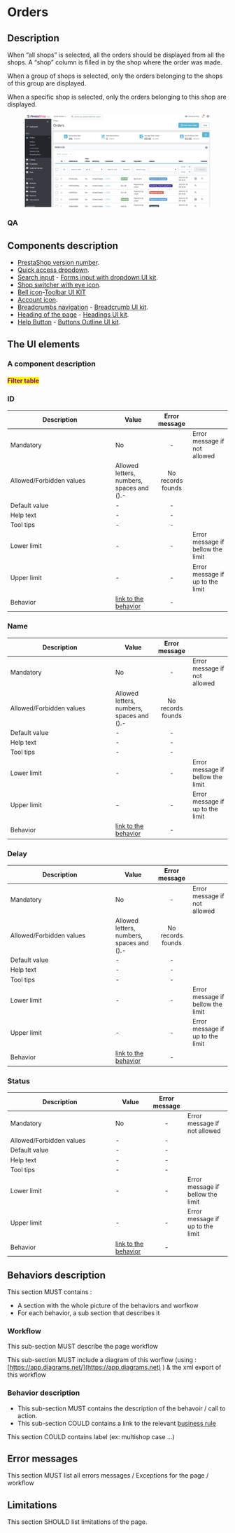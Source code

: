 # Orders

## Description

When “all shops” is selected, all the orders should be displayed from all the shops. A “shop” column is filled in by the shop where the order was made.

When a group of shops is selected, only the orders belonging to the shops of this group are displayed.

When a specific shop is selected, only the orders belonging to this shop are displayed.

<figure><img src="../../../../.gitbook/assets/image (38).png" alt=""><figcaption></figcaption></figure>

### QA&#x20;



## Components description

* [PrestaShop version number](../../common-components/prestashop-version-number.md).
* [Quick access dropdown](../../common-components/quick-access-dropdown.md).
* [Search input](../../common-components/search-input-field.md) - [Forms input with dropdown UI kit](https://build.prestashop-project.org/prestashop-ui-kit/?path=/story/forms--input-with-dropdown).
* [Shop switcher with eye icon](../../common-components/shop-switcher-with-eye-icon.md).
* [Bell icon](../../common-components/bell-icon.md)-[Toolbar UI KIT](https://build.prestashop-project.org/prestashop-ui-kit/?path=/story/buttons--toolbar)
* [Account icon](../../common-components/account-icon.md).
* [Breadcrumbs navigation](../../common-components/breadcrumbs.md) - [Breadcrumb UI kit](https://build.prestashop.com/prestashop-ui-kit/?path=/story/breadcrumb--breadcrumb).
* [Heading of the page](../../common-components/heading-of-the-page.md) - [Headings UI ](https://build.prestashop.com/prestashop-ui-kit/?path=/story/headings--headings)[kit](https://build.prestashop-project.org/prestashop-ui-kit/?path=/story/headings--headings).
* [Help Button](../../common-components/help-button.md) - [Buttons Outline UI kit](https://build.prestashop.com/prestashop-ui-kit/?path=/story/buttons--outline).

## The UI elements

### A component description

#### <mark style="color:purple;">Filter table</mark>

### ID

<table><thead><tr><th width="226.33333333333331">Description</th><th>Value</th><th align="center">Error message</th><th data-hidden></th></tr></thead><tbody><tr><td>Mandatory</td><td>No</td><td align="center">-</td><td>Error message if not allowed</td></tr><tr><td>Allowed/Forbidden values</td><td>Allowed letters, numbers, spaces and ().-</td><td align="center">No records founds</td><td></td></tr><tr><td>Default value</td><td>-</td><td align="center">-</td><td></td></tr><tr><td>Help text</td><td>-</td><td align="center">-</td><td></td></tr><tr><td>Tool tips</td><td>-</td><td align="center">-</td><td></td></tr><tr><td>Lower limit</td><td>-</td><td align="center">-</td><td>Error message if bellow the limit</td></tr><tr><td>Upper limit</td><td>-</td><td align="center">-</td><td>Error message if up to the limit</td></tr><tr><td>Behavior</td><td><a href="page-template.md#carrier-name-input-behavior">link to the behavior</a></td><td align="center">-</td><td></td></tr></tbody></table>

### Name

<table><thead><tr><th width="226.33333333333331">Description</th><th>Value</th><th align="center">Error message</th><th data-hidden></th></tr></thead><tbody><tr><td>Mandatory</td><td>No</td><td align="center">-</td><td>Error message if not allowed</td></tr><tr><td>Allowed/Forbidden values</td><td>Allowed letters, numbers, spaces and ().-</td><td align="center">No records founds</td><td></td></tr><tr><td>Default value</td><td>-</td><td align="center">-</td><td></td></tr><tr><td>Help text</td><td>-</td><td align="center">-</td><td></td></tr><tr><td>Tool tips</td><td>-</td><td align="center">-</td><td></td></tr><tr><td>Lower limit</td><td>-</td><td align="center">-</td><td>Error message if bellow the limit</td></tr><tr><td>Upper limit</td><td>-</td><td align="center">-</td><td>Error message if up to the limit</td></tr><tr><td>Behavior</td><td><a href="page-template.md#carrier-name-input-behavior">link to the behavior</a></td><td align="center">-</td><td></td></tr></tbody></table>

### Delay

<table><thead><tr><th width="226.33333333333331">Description</th><th>Value</th><th align="center">Error message</th><th data-hidden></th></tr></thead><tbody><tr><td>Mandatory</td><td>No</td><td align="center">-</td><td>Error message if not allowed</td></tr><tr><td>Allowed/Forbidden values</td><td>Allowed letters, numbers, spaces and ().-</td><td align="center">No records founds</td><td></td></tr><tr><td>Default value</td><td>-</td><td align="center">-</td><td></td></tr><tr><td>Help text</td><td>-</td><td align="center">-</td><td></td></tr><tr><td>Tool tips</td><td>-</td><td align="center">-</td><td></td></tr><tr><td>Lower limit</td><td>-</td><td align="center">-</td><td>Error message if bellow the limit</td></tr><tr><td>Upper limit</td><td>-</td><td align="center">-</td><td>Error message if up to the limit</td></tr><tr><td>Behavior</td><td><a href="page-template.md#carrier-name-input-behavior">link to the behavior</a></td><td align="center">-</td><td></td></tr></tbody></table>

### Status

<table><thead><tr><th width="226.33333333333331">Description</th><th>Value</th><th align="center">Error message</th><th data-hidden></th></tr></thead><tbody><tr><td>Mandatory</td><td>No</td><td align="center">-</td><td>Error message if not allowed</td></tr><tr><td>Allowed/Forbidden values</td><td>-</td><td align="center">-</td><td></td></tr><tr><td>Default value</td><td>-</td><td align="center">-</td><td></td></tr><tr><td>Help text</td><td>-</td><td align="center">-</td><td></td></tr><tr><td>Tool tips</td><td>-</td><td align="center">-</td><td></td></tr><tr><td>Lower limit</td><td>-</td><td align="center">-</td><td>Error message if bellow the limit</td></tr><tr><td>Upper limit</td><td>-</td><td align="center">-</td><td>Error message if up to the limit</td></tr><tr><td>Behavior</td><td><a href="page-template.md#carrier-name-input-behavior">link to the behavior</a></td><td align="center">-</td><td></td></tr></tbody></table>

## Behaviors description

This section MUST contains :

* A section with the whole picture of the behaviors and worfkow
* For each behavior, a sub section that describes it

### Workflow

This sub-section MUST describe the page workflow

This sub-section MUST include a diagram of this worflow (using : [https://app.diagrams.net/](https://app.diagrams.net) ) & the xml export of this workflow

### Behavior description

* This sub-section MUST contains the description of the behavoir / call to action.
* This sub-section COULD contains a link to the relevant [business rule](../../../../readme/ux-ui/back-office/orders/broken-reference/)

This section COULD contains label (ex: multishop case ...)

## Error messages

This section MUST list all errors messages / Exceptions for the page / workflow

## Limitations

This section SHOULD list limitations of the page.
